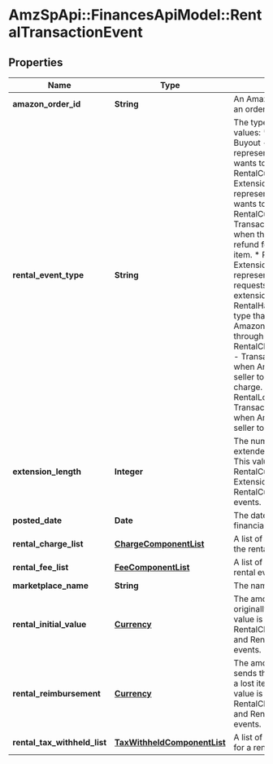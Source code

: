 # AmzSpApi::FinancesApiModel::RentalTransactionEvent

## Properties
Name | Type | Description | Notes
------------ | ------------- | ------------- | -------------
**amazon_order_id** | **String** | An Amazon-defined identifier for an order. | [optional] 
**rental_event_type** | **String** | The type of rental event.  Possible values:  * RentalCustomerPayment-Buyout - Transaction type that represents when the customer wants to buy out a rented item.  * RentalCustomerPayment-Extension - Transaction type that represents when the customer wants to extend the rental period.  * RentalCustomerRefund-Buyout - Transaction type that represents when the customer requests a refund for the buyout of the rented item.  * RentalCustomerRefund-Extension - Transaction type that represents when the customer requests a refund over the extension on the rented item.  * RentalHandlingFee - Transaction type that represents the fee that Amazon charges sellers who rent through Amazon.  * RentalChargeFailureReimbursement - Transaction type that represents when Amazon sends money to the seller to compensate for a failed charge.  * RentalLostItemReimbursement - Transaction type that represents when Amazon sends money to the seller to compensate for a lost item. | [optional] 
**extension_length** | **Integer** | The number of days that the buyer extended an already rented item. This value is only returned for RentalCustomerPayment-Extension and RentalCustomerRefund-Extension events. | [optional] 
**posted_date** | **Date** | The date and time when the financial event was posted. | [optional] 
**rental_charge_list** | [**ChargeComponentList**](ChargeComponentList.md) | A list of charges associated with the rental event. | [optional] 
**rental_fee_list** | [**FeeComponentList**](FeeComponentList.md) | A list of fees associated with the rental event. | [optional] 
**marketplace_name** | **String** | The name of the marketplace. | [optional] 
**rental_initial_value** | [**Currency**](Currency.md) | The amount of money the customer originally paid to rent the item. This value is only returned for RentalChargeFailureReimbursement and RentalLostItemReimbursement events. | [optional] 
**rental_reimbursement** | [**Currency**](Currency.md) | The amount of money Amazon sends the seller to compensate for a lost item or a failed charge. This value is only returned for RentalChargeFailureReimbursement and RentalLostItemReimbursement events. | [optional] 
**rental_tax_withheld_list** | [**TaxWithheldComponentList**](TaxWithheldComponentList.md) | A list of taxes withheld information for a rental item. | [optional] 


